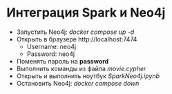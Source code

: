 # Интеграция Spark и Neo4j

* Запустить Neo4j: *docker compose up -d*
* Открыть в браузере http://localhost:7474⁠
    - Username: neo4j
    - Password: neo4j
* Поменять пароль на **password**
* Выполнить команды из файла *movie.cypher*
* Открыть и выполнить ноутбук *SparkNeo4j.ipynb*
* Остановить Neo4j: *docker compose down*